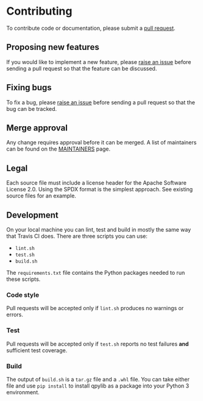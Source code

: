 # Contributing

To contribute code or documentation, please submit a [pull request](https://github.com/ibm/qpylib/pulls).

## Proposing new features

If you would like to implement a new feature, please [raise an issue](https://github.com/ibm/qpylib/issues)
before sending a pull request so that the feature can be discussed.

## Fixing bugs

To fix a bug, please [raise an issue](https://github.ibm.com/ibm/qpylib/issues) before sending a
pull request so that the bug can be tracked.

## Merge approval

Any change requires approval before it can be merged.
A list of maintainers can be found on the [MAINTAINERS](MAINTAINERS.md) page.

## Legal

Each source file must include a license header for the Apache Software License 2.0.
Using the SPDX format is the simplest approach. See existing source files for an example.

## Development

On your local machine you can lint, test and build in mostly
the same way that Travis CI does. There are three scripts you can use:

* `lint.sh`
* `test.sh`
* `build.sh`

The `requirements.txt` file contains the Python packages needed to run these scripts.

### Code style

Pull requests will be accepted only if `lint.sh` produces no warnings or errors.

### Test

Pull requests will be accepted only if `test.sh` reports no test failures **and**
sufficient test coverage.

### Build

The output of `build.sh` is a `tar.gz` file and a `.whl` file.
You can take either file and use `pip install` to install qpylib as a package into your Python 3 environment.

